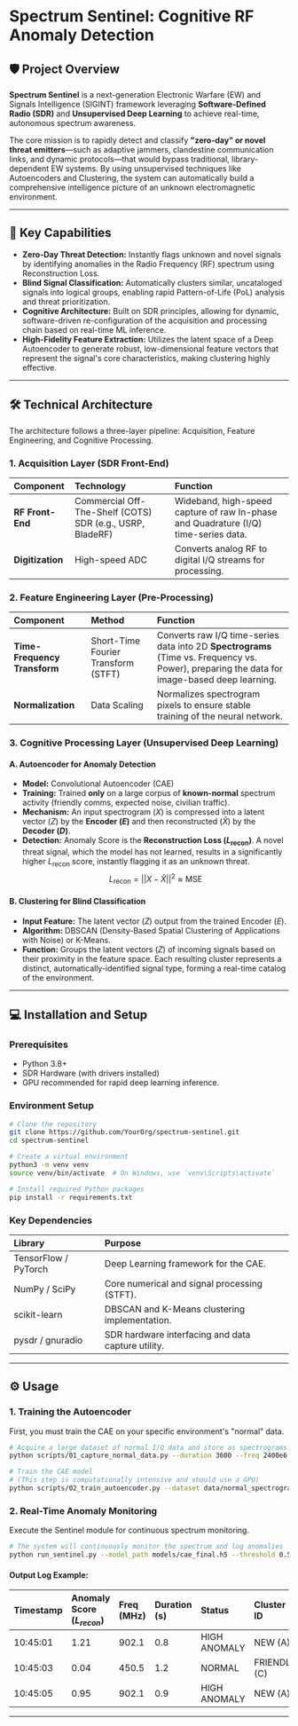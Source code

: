 # Spectrum Sentinel: Cognitive RF Anomaly Detection

## 🛡️ Project Overview

**Spectrum Sentinel** is a next-generation Electronic Warfare (EW) and Signals Intelligence (SIGINT) framework leveraging **Software-Defined Radio (SDR)** and **Unsupervised Deep Learning** to achieve real-time, autonomous spectrum awareness.

The core mission is to rapidly detect and classify **"zero-day" or novel threat emitters**—such as adaptive jammers, clandestine communication links, and dynamic protocols—that would bypass traditional, library-dependent EW systems. By using unsupervised techniques like Autoencoders and Clustering, the system can automatically build a comprehensive intelligence picture of an unknown electromagnetic environment.

---

## 🚀 Key Capabilities

* **Zero-Day Threat Detection:** Instantly flags unknown and novel signals by identifying anomalies in the Radio Frequency (RF) spectrum using Reconstruction Loss.
* **Blind Signal Classification:** Automatically clusters similar, uncataloged signals into logical groups, enabling rapid Pattern-of-Life (PoL) analysis and threat prioritization.
* **Cognitive Architecture:** Built on SDR principles, allowing for dynamic, software-driven re-configuration of the acquisition and processing chain based on real-time ML inference.
* **High-Fidelity Feature Extraction:** Utilizes the latent space of a Deep Autoencoder to generate robust, low-dimensional feature vectors that represent the signal's core characteristics, making clustering highly effective.

---

## 🛠️ Technical Architecture

The architecture follows a three-layer pipeline: Acquisition, Feature Engineering, and Cognitive Processing.

### 1. Acquisition Layer (SDR Front-End)

| Component | Technology | Function |
| :--- | :--- | :--- |
| **RF Front-End** | Commercial Off-The-Shelf (COTS) SDR (e.g., USRP, BladeRF) | Wideband, high-speed capture of raw In-phase and Quadrature (I/Q) time-series data. |
| **Digitization** | High-speed ADC | Converts analog RF to digital I/Q streams for processing. |

### 2. Feature Engineering Layer (Pre-Processing)

| Component | Method | Function |
| :--- | :--- | :--- |
| **Time-Frequency Transform** | Short-Time Fourier Transform (STFT) | Converts raw I/Q time-series data into 2D **Spectrograms** (Time vs. Frequency vs. Power), preparing the data for image-based deep learning. |
| **Normalization** | Data Scaling | Normalizes spectrogram pixels to ensure stable training of the neural network. |

### 3. Cognitive Processing Layer (Unsupervised Deep Learning)

#### **A. Autoencoder for Anomaly Detection**

* **Model:** Convolutional Autoencoder (CAE)
* **Training:** Trained **only** on a large corpus of **known-normal** spectrum activity (friendly comms, expected noise, civilian traffic).
* **Mechanism:** An input spectrogram ($X$) is compressed into a latent vector ($Z$) by the **Encoder ($E$)** and then reconstructed ($\hat{X}$) by the **Decoder ($D$)**.
* **Detection:** Anomaly Score is the **Reconstruction Loss ($L_{\text{recon}}$)**. A novel threat signal, which the model has not learned, results in a significantly higher $L_{\text{recon}}$ score, instantly flagging it as an unknown threat.
    $$L_{\text{recon}} = ||X - \hat{X}||^2 \approx \text{MSE}$$

#### **B. Clustering for Blind Classification**

* **Input Feature:** The latent vector ($Z$) output from the trained Encoder ($E$).
* **Algorithm:** DBSCAN (Density-Based Spatial Clustering of Applications with Noise) or K-Means.
* **Function:** Groups the latent vectors ($Z$) of incoming signals based on their proximity in the feature space. Each resulting cluster represents a distinct, automatically-identified signal type, forming a real-time catalog of the environment.

---

## 💻 Installation and Setup

### Prerequisites

* Python 3.8+
* SDR Hardware (with drivers installed)
* GPU recommended for rapid deep learning inference.

### Environment Setup

```bash
# Clone the repository
git clone https://github.com/YourOrg/spectrum-sentinel.git
cd spectrum-sentinel

# Create a virtual environment
python3 -m venv venv
source venv/bin/activate  # On Windows, use `venv\Scripts\activate`

# Install required Python packages
pip install -r requirements.txt
```

### Key Dependencies

| Library | Purpose |
| :--- | :--- |
| TensorFlow / PyTorch | Deep Learning framework for the CAE. |
| NumPy / SciPy | Core numerical and signal processing (STFT). |
| scikit-learn | DBSCAN and K-Means clustering implementation. |
| pysdr / gnuradio | SDR hardware interfacing and data capture utility. |

---

## ⚙️ Usage

### 1. Training the Autoencoder

First, you must train the CAE on your specific environment's "normal" data.

```bash
# Acquire a large dataset of normal I/Q data and store as spectrograms
python scripts/01_capture_normal_data.py --duration 3600 --freq 2400e6

# Train the CAE model 
# (This step is computationally intensive and should use a GPU)
python scripts/02_train_autoencoder.py --dataset data/normal_spectrograms/ --epochs 50 
```

### 2. Real-Time Anomaly Monitoring

Execute the Sentinel module for continuous spectrum monitoring.

```bash
# The system will continuously monitor the spectrum and log anomalies
python run_sentinel.py --model_path models/cae_final.h5 --threshold 0.5 
```

#### Output Log Example:

| Timestamp | Anomaly Score ($L_{recon}$) | Freq (MHz) | Duration (s) | Status | Cluster ID |
| :--- | :--- | :--- | :--- | :--- | :--- |
| 10:45:01 | 1.21 | 902.1 | 0.8 | HIGH ANOMALY | NEW (A) |
| 10:45:03 | 0.04 | 450.5 | 1.2 | NORMAL | FRIENDLY (C) |
| 10:45:05 | 0.95 | 902.1 | 0.9 | HIGH ANOMALY | NEW (A) |

---
